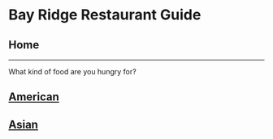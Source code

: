 # Bay Ridge Restaurant Guide
## Home
---
What kind of food are you hungry for?
## [American](american/american.md)
## [Asian](asian/asian.md)
